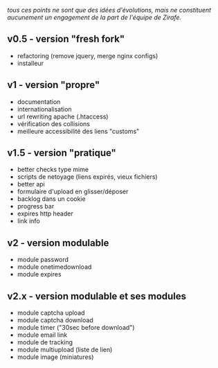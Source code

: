 *tous ces points ne sont que des idées d'évolutions, mais ne constituent aucunement un engagement de la part de l'équipe de Zirafe.*

## v0.5 - version "fresh fork"
* refactoring (remove jquery, merge nginx configs)
* installeur

## v1 - version "propre"
* documentation
* internationalisation
* url rewriting apache (.htaccess)
* vérification des collisions
* meilleure accessibilité des liens "customs"

## v1.5 - version "pratique"
* better checks type mime
* scripts de netoyage (liens expirés, vieux fichiers)
* better api
* formulaire d'upload en glisser/déposer
* backlog dans un cookie
* progress bar
* expires http header
* link info

## v2 - version modulable
* module password
* module onetimedownload
* module expires

## v2.x - version modulable et ses modules
* module captcha upload
* module captcha download
* module timer ("30sec before download")
* module email link
* module de tracking
* module multiupload (liste de lien)
* module image (miniatures)
